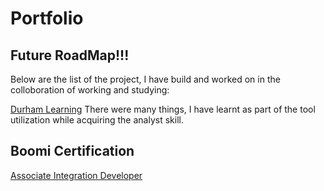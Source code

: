 # Portfolio

## Future RoadMap!!!
Below are the list of the project, I have build and worked on in the colloboration of working and studying:

[Durham Learning](https://github.com/ParvinderKaur014/DATA1202_Assignment5)
There were many things, I have learnt as part of the tool utilization while acquiring the analyst skill.

## Boomi Certification
[Associate Integration Developer](https://github.com/ParvinderKaur014/Portfolio/blob/main/Boomi%20Certification.PNG)



